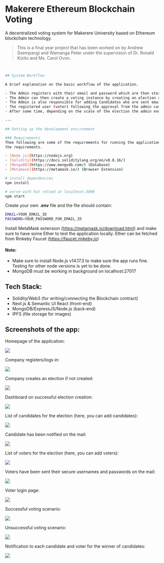 # Makerere Ethereum Blockchain Voting

A decentralized voting system for Makerere University based on Ethereum blockchain technology.

> This is a final year project that has been worked on by Andrew Ssempangi and Wamanga Peter under the supervision
of Dr. Ronald Kizito and Ms. Carol Ovon.
```bash


## System Workflow

A brief explanation on the basic workflow of the application.

- The Admin registers with their email and password which are then stored in a Mongo database. Those details are used to sign in to view the dashboard
- The Admin can then create a voting instance by creating an election and filling in additional information about the election.
- The Admin is also responsible for adding Candidates who are sent emails that contain login in details
- The registered user (voter) following the approval from the admin casts their vote to the candidate of interest (from the voting page).
- After some time, depending on the scale of the election the admin ends the election. As that happens the voting is closed and the results are displayed announcing the winner on the dashboard and also sending out emails to both the candidates and the voters.

---

## Setting up the development environment

### Requirements
Thee following are some of the requirements for running the application on your localhost. Follow the links to download
the requirements.

- [Node.js](https://nodejs.org)
- [Solidity](https://docs.soliditylang.org/en/v0.8.16/)
- [MongoDB](https://www.mongodb.com/) (Database)
- [Metamask](https://metamask.io/) (Browser Extension)

# install dependencies
npm install

# serve with hot reload at localhost:3000
npm start
```

Create your own <b>.env</b> file and the file should contain:
```bash
EMAIL=YOUR_EMAIL_ID
PASSWORD=YOUR_PASSWORD_FOR_EMAIL_ID
```
Install MetaMask extension (https://metamask.io/download.html) and make sure to have some Ether to test the application locally. Ether can be fetched from Rinkeby Faucet (https://faucet.rinkeby.io)

#### Note:
- Make sure to install Node.js v14.17.3 to make sure the app runs fine. Testing for other node versions is yet to be done.
- MongoDB must be working in background on localhost:27017


## Tech Stack:

- Solidity/Web3 (for writing/connecting the Blockchain contract)
- Next.js & Semantic UI React (front-end)
- MongoDB/ExpressJS/Node.js (back-end)
- IPFS (file storage for images)

## Screenshots of the app:

Homepage of the application:

![](screenshots/homepage.PNG)

Company registers/logs in:

![](screenshots/company_login.PNG)

Company creates an election if not created:

![](screenshots/create_election.PNG)

Dashboard on successful election creation:

![](screenshots/dashboard.PNG)

List of candidates for the election (here, you can add candidates):

![](screenshots/candidate_list.PNG)

Candidate has been notified on the mail:

![](screenshots/candidate_registeration_mail.PNG)

List of voters for the election (here, you can add voters):

![](screenshots/voterlist.PNG)

Voters have been sent their secure usernames and passwords on the mail:

![](screenshots/voter_registeration_mail.PNG)

Voter login page:

![](screenshots/voter_login.PNG)

Successful voting scenario:

![](screenshots/successful_voting.PNG)

Unsuccessful voting scenario:

![](screenshots/unsuccessful_voting.PNG)

Notification to each candidate and voter for the winner of candidates:

![](screenshots/winner_candidate_mail.PNG)
